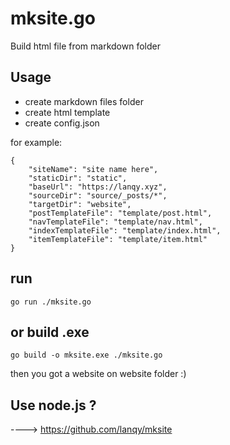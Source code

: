# mksite.go

Build html file from markdown folder

## Usage

-   create markdown files folder
-   create html template
-   create config.json

for example:

```text
{
    "siteName": "site name here",
    "staticDir": "static",
    "baseUrl": "https://lanqy.xyz",
    "sourceDir": "source/_posts/*",
    "targetDir": "website",
    "postTemplateFile": "template/post.html",
    "navTemplateFile": "template/nav.html",
    "indexTemplateFile": "template/index.html",
    "itemTemplateFile": "template/item.html"
}
```

## run

```text
go run ./mksite.go
```

## or build .exe

```text
go build -o mksite.exe ./mksite.go
```

then you got a website on website folder :)

## Use node.js ?

----> https://github.com/lanqy/mksite
